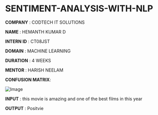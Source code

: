 # SENTIMENT-ANALYSIS-WITH-NLP

**COMPANY** : CODTECH IT SOLUTIONS

**NAME** : HEMANTH KUMAR D

**INTERN ID** : CT08JST

**DOMAIN** : MACHINE LEARNING

**DURATION** : 4 WEEKS

**MENTOR** : HARISH NEELAM

**CONFUSION MATRIX**:

![Image](https://github.com/user-attachments/assets/d060eb29-2f43-4157-a5d3-ca98a06fef9f)

**INPUT** :  this movie is amazing and one of the best films in this year

**OUTPUT** : Positvie
